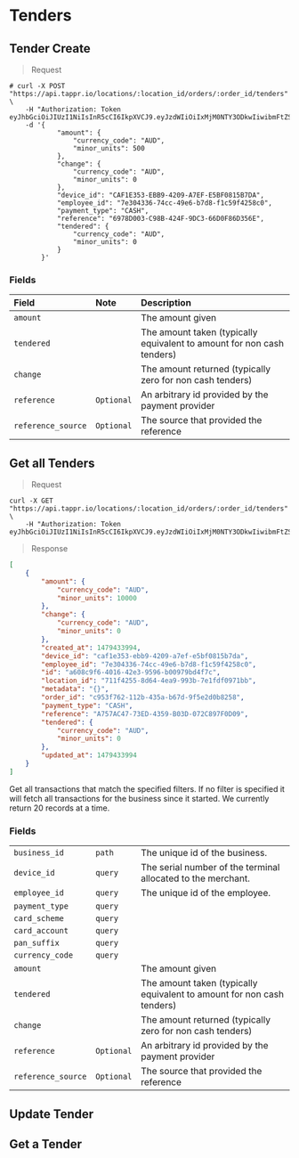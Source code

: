 
# Tenders

## Tender Create

> Request

```shell
# curl -X POST "https://api.tappr.io/locations/:location_id/orders/:order_id/tenders" \
    -H "Authorization: Token eyJhbGciOiJIUzI1NiIsInR5cCI6IkpXVCJ9.eyJzdWIiOiIxMjM0NTY3ODkwIiwibmFtZSI6IkpvaG4gRG9lIiwiYWRtaW4iOnRydWV9.TJVA95OrM7E2cBab30RMHrHDcEfxjoYZgeFONFh7HgQ"
    -d '{
            "amount": {
                "currency_code": "AUD",
                "minor_units": 500
            },
            "change": {
                "currency_code": "AUD",
                "minor_units": 0
            },
            "device_id": "CAF1E353-EBB9-4209-A7EF-E5BF0815B7DA",
            "employee_id": "7e304336-74cc-49e6-b7d8-f1c59f4258c0",
            "payment_type": "CASH",
            "reference": "6978D003-C98B-424F-9DC3-66D0F86D356E",
            "tendered": {
                "currency_code": "AUD",
                "minor_units": 0
            }
        }'

```

### Fields

| Field              | Note       | Description                                                            |
|:-------------------|:-----------|:-----------------------------------------------------------------------|
| `amount`           |            | The amount given                                                       |
| `tendered`         |            | The amount taken (typically equivalent to amount for non cash tenders) |
| `change`           |            | The amount returned (typically zero for non cash tenders)              |
| `reference`        | `Optional` | An arbitrary id provided by the payment provider                       |
| `reference_source` | `Optional` | The source that provided the reference                                 |

## Get all Tenders
> Request

```shell
curl -X GET "https://api.tappr.io/locations/:location_id/orders/:order_id/tenders" \
    -H "Authorization: Token eyJhbGciOiJIUzI1NiIsInR5cCI6IkpXVCJ9.eyJzdWIiOiIxMjM0NTY3ODkwIiwibmFtZSI6IkpvaG4gRG9lIiwiYWRtaW4iOnRydWV9.TJVA95OrM7E2cBab30RMHrHDcEfxjoYZgeFONFh7HgQ"
```

> Response

```json
[
    {
        "amount": {
            "currency_code": "AUD",
            "minor_units": 10000
        },
        "change": {
            "currency_code": "AUD",
            "minor_units": 0
        },
        "created_at": 1479433994,
        "device_id": "caf1e353-ebb9-4209-a7ef-e5bf0815b7da",
        "employee_id": "7e304336-74cc-49e6-b7d8-f1c59f4258c0",
        "id": "a608c9f6-4016-42e3-9596-b00979bd4f7c",
        "location_id": "711f4255-8d64-4ea9-993b-7e1fdf0971bb",
        "metadata": "{}",
        "order_id": "c953f762-112b-435a-b67d-9f5e2d0b8258",
        "payment_type": "CASH",
        "reference": "A757AC47-73ED-4359-B03D-072C897F0D09",
        "tendered": {
            "currency_code": "AUD",
            "minor_units": 0
        },
        "updated_at": 1479433994
    }
]
```


Get all transactions that match the specified filters. If no filter is specified it will fetch all transactions for the business since it started. We currently return 20 records at a time.

### Fields

|             |       |                                                             |
|:-------------------|:-----------|:-----------------------------------------------------------------------|
| `business_id`           |    `path`        | The unique id of the business.                                                      |
| `device_id`           |    `query`        | The serial number of the terminal allocated to the merchant.                                                      |
| `employee_id`           |    `query`        | The unique id of the employee.                                                     |
| `payment_type`           |    `query`        |                                                     |
| `card_scheme`           |    `query`        |                                                     |
| `card_account`           |    `query`        |                                                     |
| `pan_suffix`           |    `query`        |                                                     |
| `currency_code`           |    `query`        |                                                     
| `amount`           |            | The amount given                                                       |
| `tendered`         |            | The amount taken (typically equivalent to amount for non cash tenders) |
| `change`           |            | The amount returned (typically zero for non cash tenders)              |
| `reference`        | `Optional` | An arbitrary id provided by the payment provider                       |
| `reference_source` | `Optional` | The source that provided the reference                                 |


## Update Tender


## Get a Tender




